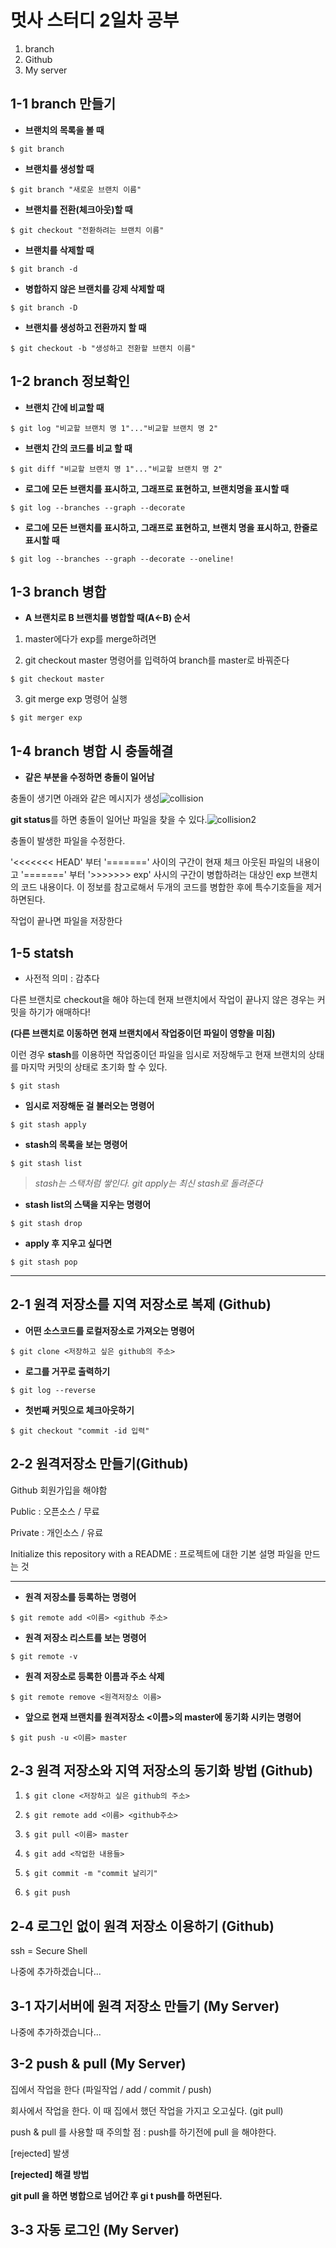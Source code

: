 # 멋사 스터디 2일차 공부

1.  branch
2.  Github
3.  My server

## 1-1 branch 만들기

* **브랜치의 목록을 볼 때**

```
$ git branch
```

* **브랜치를 생성할 때**

```
$ git branch "새로운 브랜치 이름"
```

* **브랜치를 전환(체크아웃)할 때**

```
$ git checkout "전환하려는 브랜치 이름"
```

* **브랜치를 삭제할 때**

```
$ git branch -d
```

* **병합하지 않은 브랜치를 강제 삭제할 때**

```
$ git branch -D
```

* **브랜치를 생성하고 전환까지 할 때**

```
$ git checkout -b "생성하고 전환할 브랜치 이름"
```



## 1-2 branch 정보확인

* **브랜치 간에 비교할 때**

```
$ git log "비교할 브랜치 명 1"..."비교할 브랜치 명 2"
```

* **브랜치 간의 코드를 비교 할 때**

```
$ git diff "비교할 브랜치 명 1"..."비교할 브랜치 명 2"
```

* **로그에 모든 브랜치를 표시하고, 그래프로 표현하고, 브랜치명을 표시할 때**

```
$ git log --branches --graph --decorate
```

* **로그에 모든 브랜치를 표시하고, 그래프로 표현하고, 브랜치 명을 표시하고, 한줄로 표시할 때**

```
$ git log --branches --graph --decorate --oneline!
```



## 1-3 branch 병합

* **A  브랜치로 B 브랜치를 병합할 때(A←B) 순서**

1.  master에다가 exp를 merge하려면 

2.  git checkout master 명령어를 입력하여 branch를 master로 바꿔준다

   ```
$ git checkout master
   ```

3.  git merge exp 명령어 실행

   ```
$ git merger exp
   ```



## 1-4 branch 병합 시 충돌해결

* **같은 부분을 수정하면 충돌이 일어남**

충돌이 생기면 아래와 같은 메시지가 생성![collision](F:\바탕화면\collision.PNG)



**git status**를 하면 충돌이 일어난 파일을 찾을 수 있다.![collision2](F:\바탕화면\collision2.PNG)



충돌이 발생한 파일을 수정한다.



 '<<<<<<< HEAD' 부터 '=======' 사이의 구간이 현재 체크 아웃된 파일의 내용이고 '=======' 부터 '>>>>>>> exp' 사시의 구간이 병합하려는 대상인 exp 브랜치의 코드 내용이다. 이 정보를 참고로해서 두개의 코드를 병합한 후에 특수기호들을 제거하면된다.

작업이 끝나면 파일을 저장한다



## 1-5 statsh

* 사전적 의미 : 감추다

다른 브랜치로 checkout을 해야 하는데 현재 브랜치에서 작업이 끝나지 않은 경우는 커밋을 하기가 애매하다! 

**(다른 브랜치로 이동하면 현재 브랜치에서 작업중이던 파일이 영향을 미침)**

이런 경우 **stash**를 이용하면 작업중이던 파일을 임시로 저장해두고 현재 브랜치의 상태를 마지막 커밋의 상태로 초기화 할 수 있다.

```
$ git stash
```

* **임시로 저장해둔 걸 불러오는 명령어**

```
$ git stash apply
```

* **stash의 목록을 보는 명령어**

```
$ git stash list
```

> *stash는 스택처럼 쌓인다. git apply는 최신 stash로 돌려준다*

- **stash list의 스택을 지우는 명령어**

```
$ git stash drop
```

- **apply 후 지우고 싶다면**

```
$ git stash pop
```



---



## 2-1 원격 저장소를 지역 저장소로 복제 (Github)

* **어떤 소스코드를 로컬저장소로 가져오는 명령어**

```
$ git clone <저장하고 싶은 github의 주소>
```

* **로그를 거꾸로 출력하기**

```
$ git log --reverse 
```

* **첫번째 커밋으로 체크아웃하기**

```
$ git checkout "commit -id 입력"
```



## 2-2 원격저장소 만들기(Github)

Github 회원가입을 해야함

Public : 오픈소스 / 무료

Private : 개인소스 / 유료 

Initialize this repository with a README : 프로젝트에 대한 기본 설명 파일을 만드는 것

---

* **원격 저장소를 등록하는 명령어**

```
$ git remote add <이름> <github 주소>
```

* **원격 저장소 리스트를 보는 명령어**

```
$ git remote -v
```

* **원격 저장소로 등록한 이름과 주소 삭제**

```
$ git remote remove <원격저장소 이름>
```

* **앞으로 현재 브랜치를 원격저장소 <이름>의 master에 동기화 시키는 명령어**

```
$ git push -u <이름> master
```



## 2-3 원격 저장소와 지역 저장소의 동기화 방법 (Github)

1. ```
   $ git clone <저장하고 싶은 github의 주소>
   ```

2. ```
   $ git remote add <이름> <github주소>
   ```

3. ```
   $ git pull <이름> master
   ```

4. ```
   $ git add <작업한 내용들>
   ```

5. ```
   $ git commit -m "commit 날리기"
   ```

6. ```
   $ git push
   ```



## 2-4 로그인 없이 원격 저장소 이용하기 (Github)

ssh = Secure Shell

나중에 추가하겠습니다...



## 3-1 자기서버에 원격 저장소 만들기 (My Server)

나중에 추가하겠습니다...



## 3-2 push & pull (My Server)

집에서 작업을 한다 (파일작업 / add / commit / push)

회사에서 작업을 한다. 이 때 집에서 했던 작업을 가지고 오고싶다. (git pull)

push & pull 를 사용할 때 주의할 점 : push를 하기전에 pull 을 해야한다.

[rejected] 발생 

**[rejected] 해결 방법**

**git pull 을 하면 병합으로 넘어간 후 gi t push를 하면된다.**



## 3-3 자동 로그인 (My Server)